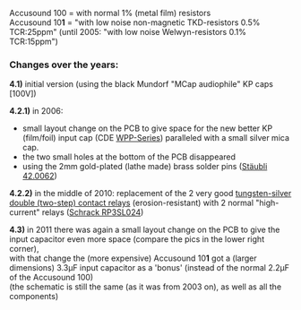 Accusound 100 = with normal 1% (metal film) resistors  
Accusound 10**1** = \"with low noise non-magnetic TKD-resistors 0.5% TCR:25ppm\" (until 2005: \"with low noise Welwyn-resistors 0.1% TCR:15ppm\")  
### Changes over the years:  
**4.1)** initial version (using the black Mundorf \"MCap audiophile\" KP caps [100V])
  
**4.2.1)** in 2006:
* small layout change on the PCB to give space for the new better KP (film/foil) input cap (CDE <a href="https://github.com/analoghifi/capacitors/blob/main/audio%20and%20filter%20capacitors/docs/datasheets/kp/CDE_series_WPP.pdf">WPP-Series</a>) paralleled with a small silver mica cap.  
* the two small holes at the bottom of the PCB disappeared  
* using the 2mm gold-plated (lathe made) brass solder pins (<a href="https://github.com/analoghifi/Thel-AccuSound-100/blob/main/docs/components%20datasheets/staeubli_42.0062_brass_pin_2mm__DE_EN_FR.pdf">Stäubli 42.0062</a>)
  
**4.2.2)** in the middle of 2010: replacement of the 2 very good <a href="/docs/components datasheets/special relay version 1995-2003">tungsten-silver double (two-step) contact relays</a> (erosion-resistant) with 2 normal "high-current" relays (<a href="https://github.com/analoghifi/Thel-AccuSound-100/blob/main/docs/components%20datasheets/relay_Schrack_RP3SL024.pdf">Schrack RP3SL024</a>)
  
**4.3)** in 2011 there was again a small layout change on the PCB to give the input capacitor even more space (compare the pics in the lower right corner),  
with that change the (more expensive) Accusound 10**1** got a (larger dimensions) 3.3µF input capacitor as a 'bonus' (instead of the normal 2.2µF of the Accusound 100)  
(the schematic is still the same (as it was from 2003 on), as well as all the components)
